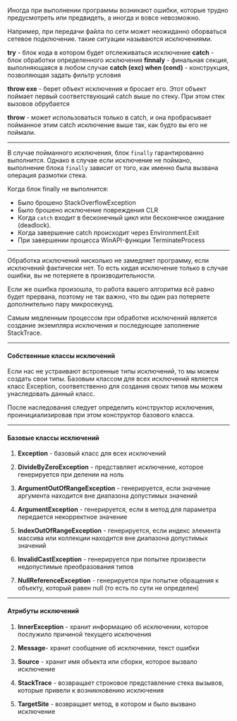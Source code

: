 Иногда при выполнении программы возникают ошибки, которые трудно предусмотреть или предвидеть, а иногда и вовсе невозможно. 

Например, при передачи файла по сети может неожиданно оборваться сетевое подключение. такие ситуации называются исключениями.

**try** - блок кода в котором будет отслеживаться исключение
**catch** - блок обработки определенного исключения
**finnaly** - финальная секция, выполняющаяся в любом случае
**catch (exc) when (cond)** - конструкция, позволяющая задать фильтр условия

**throw exe** - берет объект исключения и бросает его. Этот объект поймает первый соответствующий catch выше по стеку. При этом стек вызовов обрубается

**throw** - может использоваться только в catch, и она пробрасывает пойманное этим catch исключение выше так, как будто вы его не поймали.

---

В случае пойманного исключения, блок `finally` гарантированно выполнится. Однако в случае если исключение не поймано, выполнение блока `finally` зависит от того, как именно была вызвана операция размотки стека.

Когда блок finally не выполнится:

- Было брошено StackOverflowException
- Было брошено исключение повреждения CLR
- Когда `catch` входит в бесконечный цикл или бесконечное ожидание (deadlock).
- Когда завершение catch происходит через Environment.Exit
- При завершении процесса WinAPI-функции TerminateProcess

---

Обработка исключений нисколько не замедляет программу, если исключений фактически нет. То есть кидая исключение только в случае ошибки, вы не потеряете в производительности.

Если же ошибка произошла, то работа вашего алгоритма всё равно будет прервана, поэтому не так важно, что вы один раз потеряете дополнительно пару микросекунд.

Самым медленным процессом при обработке исключений является создание экземпляра исключения и последующее заполнение StackTrace.

---
#### Собственные классы исключений

Если нас не устраивают встроенные типы исключений, то мы можем создать свои типы. Базовым классом для всех исключений является класс Exception, соответственно для создания своих типов мы можем унаследовать данный класс.

После наследования следует определить конструктор исключения, проинициализировав при этом конструктор базового класса.

---
#### Базовые классы исключений

1. **Exception** - базовый класс для всех исключений
    
2. **DivideByZeroException** - представляет исключение, которое генерируется при делении на ноль
    
3. **ArgumentOutOfRangeException** - генерируется, если значение аргумента находится вне диапазона допустимых значений
    
4. **ArgumentException** - генерируется, если в метод для параметра передается некорректное значение
    
5. **IndexOutOfRangeException** - генерируется, если индекс элемента массива или коллекции находится вне диапазона допустимых значений
    
6. **InvalidCastException** - генерируется при попытке произвести недопустимые преобразования типов
    
7. **NullReferenceException** - генерируется при попытке обращения к объекту, который равен null (то есть по сути не определен)

---
#### Атрибуты исключений

1. **InnerException** - хранит информацию об исключении, которое послужило причиной текущего исключения
    
2. **Message**- хранит сообщение об исключении, текст ошибки
    
3. **Source** - хранит имя объекта или сборки, которое вызвало исключение
    
4. **StackTrace** - возвращает строковое представление стека вызывов, которые привели к возникновению исключения
    
5. **TargetSite** - возвращает метод, в котором и было вызвано исключение